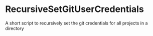 # RecursiveSetGitUserCredentials
A short script to recursively set the git credentials for all projects in a directory
